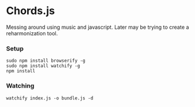 # Chords.js
Messing around using music and javascript.
Later may be trying to create a reharmonization tool.

### Setup
```
sudo npm install browserify -g
sudo npm install watchify -g
npm install
```

### Watching
```
watchify index.js -o bundle.js -d
```